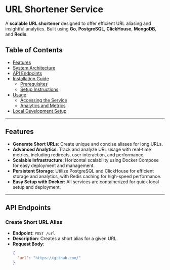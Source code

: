# URL Shortener Service

A **scalable URL shortener** designed to offer efficient URL aliasing and insightful analytics. Built using **Go**, **PostgreSQL**, **ClickHouse**, **MongoDB**, and **Redis**.

## Table of Contents

- [Features](#features)
- [System Architecture](#system-architecture)
- [API Endpoints](#api-endpoints)
- [Installation Guide](#installation-guide)
  - [Prerequisites](#prerequisites)
  - [Setup Instructions](#setup-instructions)
- [Usage](#usage)
  - [Accessing the Service](#accessing-the-service)
  - [Analytics and Metrics](#analytics-and-metrics)
- [Local Development Setup](#local-development-setup)

---

## Features

- **Generate Short URLs**: Create unique and concise aliases for long URLs.
- **Advanced Analytics**: Track and analyze URL usage with real-time metrics, including redirects, user interaction, and performance.
- **Scalable Infrastructure**: Horizontal scalability using Docker Compose for easy deployment and management.
- **Persistent Storage**: Utilize PostgreSQL and ClickHouse for efficient storage and analytics, with Redis caching for high-speed performance.
- **Easy Setup with Docker**: All services are containerized for quick local setup and deployment.

---

## API Endpoints

### **Create Short URL Alias**

- **Endpoint**: `POST /url`
- **Description**: Creates a short alias for a given URL.
- **Request Body**:  
  ```json
  {
    "url": "https://github.com/"
  }
